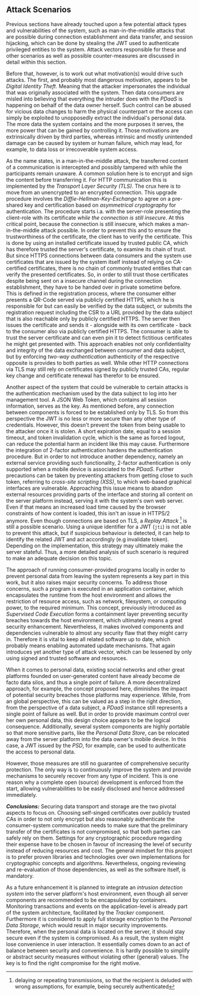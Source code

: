 ## Attack Scenarios



Previous sections have already touched upon a few potential attack types and vulnerabilities of the 
system, such as man-in-the-middle attacks that are possible during connection establishment and data 
transfer, and session hijacking, which can be done by stealing the JWT used to authenticate 
privileged entities to the system. Attack vectors responsible for these and other scenarios as well 
as possible counter-measures are discussed in detail within this section.



Before that, however, is to work out what motivation(s) would drive such attacks. The first, and 
probably most dangerous motivation, appears to be *Digital Identity Theft*. Meaning that the 
attacker impersonates the individual that was originally associated with the system. Then data 
consumers are misled into believing that everything the intruder does with the *PDaaS* is happening 
on behalf of the data owner herself. Such control can be abused for vicious data changes to harm the 
physical counterpart or the access can simply be exploited to unopposedly extract the individual's 
personal data. The more data the system contains and the more purposes it serves, the more power 
that can be gained by controlling it. Those motivations are extrinsically driven by third parties, 
whereas intrinsic and mostly unintended damage can be caused by system or human failure, which may 
lead, for example, to data loss or irrecoverable system access.

As the name states, in a man-in-the-middle attack, the transferred content of a communication is 
intercepted and possibly tampered with while the participants remain unaware. A common solution here 
is to encrypt and sign the content before transferring it. For HTTP communication this is 
implemented by the *Transport Layer Security (TLS)*. The crux here is to move from an unencrypted to 
an encrypted connection. This upgrade procedure involves the *Diffie-Hellman-Key-Exchange* to agree 
on a pre-shared key and certification based on *asymmetrical cryptography* for authentication. The 
procedure starts i.a. with the server-role presenting the client-role with its certificate 
*while the connection is still insecure*. At this critical point, because the connection is still 
insecure, which makes a man-in-the-middle attack possible. In order to prevent this and to ensure 
the trustworthiness of the certificate, the client has to verify the certificate. This is done by 
using an installed certificate issued by trusted public CA, which has therefore trusted the server's 
certificate, to examine its chain of trust.
But since HTTPS connections between data consumers and the system use certificates that are issued 
by the system itself instead of relying on CA-certified certificates, there is no chain of commonly 
trusted entities that can verify the presented certificates. So, in order to still trust those 
certificates despite being sent on a insecure channel during the connection establishment, they have 
to be handed over in private sometime before. This is defined in the registration process, where the 
consumer either presents a QR-Code served via publicly certified HTTPS, which he is responsible for 
but can easily be verified by the data subject, or submits the registration request including the 
CSR to a URL provided by the data subject that is also reachable only by publicly certified HTTPS. 
The server then issues the certificate and sends it - alongside with its own certificate - back to 
the consumer also via publicly certified HTTPS. The consumer is able to trust the server certificate 
and can even pin it to detect fictitious certificates he might get presented with. 
This approach enables not only confidentiality and integrity of the data exchanged between consumer 
and data subject, but by enforcing *two-way authentication* authenticity of the respective opposite 
is provides to both parties as well. While other HTTP connections via TLS may still rely on 
certificates signed by publicly trusted CAs, regular key change and certificate renewal has therefor 
to be ensured.

Another aspect of the system that could be vulnerable to certain attacks is the authentication 
mechanism used by the data subject to log into her management tool. A JSON Web Token, which contains 
all session information, serves as the key. As mentioned before, any connection between components is 
forced to be 
established only by TLS. So from this perspective the JWT is no less or more secure than any other 
type of credentials. However, this doesn't prevent the token from being usable to the attacker once 
it is stolen. A short expiration date, equal to a session timeout, and token invalidation cycle, 
which is the same as forced logout, can reduce the potential harm an incident like this may cause. 
Furthermore the integration of 2-factor authentication hardens the authentication procedure. But in 
order to not introduce another dependency, namely an external service providing such functionality, 
2-factor authentication is only supported when a mobile device is associated to the *PDaaS*.
Further precautions can be taken by preventing attackers from getting close to such token, referring 
to *cross-site scripting (XSS)*, to which web-based graphical interfaces are vulnerable. Approaching
this issue means to abandon external resources providing parts of the interface and storing all 
content on the server platform instead, serving it with the system's own web server. Even if that 
means an increased load time caused by the browser constraints of how content is loaded, this isn't 
an issue in HTTPS/2 anymore.
Even though connections are based on TLS, a *Replay Attack* [^desc_replay-attack] is still a 
possible scenario. Using a unique identifier for a JWT (`jti`) is not able to prevent this attack, 
but if suspicious behaviour is detected, it can help to identify the related JWT and act 
accordingly (e.g invalidate token). Depending on the implementation, this strategy may ultimately
make the server stateful. Thus, a more detailed analysis of such scenario is required to make an
adequate decision on this topic. 

The approach of running consumer-provided programs locally in order to prevent personal data from 
leaving the system represents a key part in this work, but it also raises major security concerns. 
To address those concerns, such a program is executed in an application container, which 
encapsulates the runtime from the host environment and allows the restriction of resource access, 
such as network, filesystem, or computing power, to the required minimum. This concept, previously 
introduced as *Supervised Code Execution* forms a containment layer preventing security breaches 
towards the host environment, which ultimately means a great security enhancement.
Nevertheless, it makes involved components and dependencies vulnerable to almost any security flaw 
that they might carry in. Therefore it is vital to keep all related software up to date, which 
probably means enabling automated update mechanisms. That again introduces yet another type of 
attack vector, which can be lessened by only using signed and trusted software and resources.

When it comes to personal data, existing social networks and other great platforms founded on 
user-generated content have already become de facto data silos, and thus a single point of failure.
A more decentralized approach, for example, the concept proposed here, diminishes the impact of 
potential security breaches those platforms may experience. While, from an global perspective, this 
can be valued as a step in the right direction, from the perspective of a data subject, a *PDaaS* 
instance still represents a single point of failure as well. But in order to provide maximum control 
over her own personal data, this design choice appears to be the logical consequence. Additionally, 
several system components are highly portable so that more sensitive parts, like the 
*Personal Data Store*, can be relocated away from the server platform into the data owner's mobile 
device. In this case, a JWT issued by the *PSD*, for example, can be used to authenticate the access 
to personal data. 

However, those measures are still no guarantee of comprehensive security protection. The only way 
is to continuously improve the system and provide mechanisms to securely recover from any type of 
incident. This is one reason why a complete open (source) development is enforced from the start, 
allowing vulnerabilities to be easily disclosed and hence addressed immediately. 



*__Conclusions:__*
Securing data transport and storage are the two pivotal aspects to focus on. Choosing self-singed 
certificates over publicly trusted CAs in order to not only encrypt but also reasonably authenticate 
the consumer-system communication needs to make sure that the preliminary transfer of the 
certificates is not compromised, so that both parties can safely rely on them. Settings for any 
cryptographic procedure regarding their expense have to be chosen in favour of increasing the level 
of security instead of reducing resources and cost. The general mindset for this project is to 
prefer proven libraries and technologies over own implementations for cryptographic concepts and 
algorithms. Nevertheless, ongoing reviewing and re-evaluation of those dependencies, as well as the 
software itself, is mandatory.

As a future enhancement it is planned to integrate an *intrusion detection system* into the server 
platform's host environment, even though all server components are recommended to be encapsulated 
by containers. Monitoring transactions and events on the application-level is already part of the 
system architecture, facilitated by the *Tracker* component.
Furthermore it is considered to apply full storage encryption to the *Personal Data Storage*, which 
would result in major security improvements. Therefore, when the personal data is located on the 
server, it should stay secure even if the system is compromised. As a result, the system might lose 
convenience in user interaction.
It essentially comes down to an act of balance between security and convenience. It is hardly 
possible to simplify or abstract security measures without violating other (general) values. The key 
is to find the right compromise for the right motive.



[^desc_replay-attack]: delaying or repeating transmissions, so that the recipient is deluded with 
    wrong assumptions, for example, being securely authenticated
